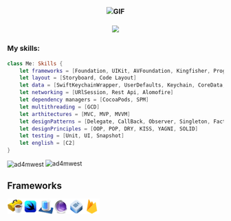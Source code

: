 <h3 align="center">
<img align="center" alt="GIF" src="https://github.com/abhisheknaiidu/abhisheknaiidu/blob/master/code.gif?raw=true" width="100%" height="50" />
</h3>
<h3 align="center">
  <a href="https://git.io/typing-svg">
    <img src="https://readme-typing-svg.herokuapp.com/?lines=Hello!+👋;I'm+Adam+West.;Nice+to+meet+you!&center=true&size=20">
  </a>
</h3>

<h3 align="left">My skills:</h3>
<p align="left">
</p>

```Swift
class Me: Skills {
    let frameworks = [Foundation, UIKit, AVFoundation, Kingfisher, ProgressHUD]
    let layout = [Storyboard, Code Layout]
    let data = [SwiftKeychainWrapper, UserDefaults, Keychain, CoreData, Realm, Firebase]
    let networking = [URlSession, Rest Api, Alomofire]
    let dependency managers = [CocoaPods, SPM]
    let multithreading = [GCD]
    let arthitectures = [MVC, MVP, MVVM]
    let designPatterns = [Delegate, CallBack, Observer, Singleton, Factory]
    let designPrinciples = [OOP, POP, DRY, KISS, YAGNI, SOLID]
    let testing = [Unit, UI, Snapshot]
    let english = [C2]
}
```



<img align="center" src="https://github-readme-stats.vercel.app/api?username=ad4mwest&show_icons=true&locale=en" alt="ad4mwest" width="48.5%"/> <img align="top" src="https://github-readme-streak-stats.herokuapp.com/?user=ad4mwest&" alt="ad4mwest" width="51%"/>

## Frameworks  
<img align="left" alt="CocoaTouch" height="36px" src="https://github.com/VladimirFibe/VladimirFibe/blob/main/Assets/cocoatouch.png?raw=true" />
<img align="left" alt="SwiftUI" height="36px" src="https://github.com/VladimirFibe/VladimirFibe/blob/main/Assets/swiftui.png?raw=true" />
<img align="left" alt="CoreData" height="36px" src="https://github.com/VladimirFibe/VladimirFibe/blob/main/Assets/coredata.png?raw=true" />
<img align="left" alt="CoreAnimation" height="36px" src="https://github.com/VladimirFibe/VladimirFibe/blob/main/Assets/coreanimation.png?raw=true" />
<img align="left" alt="AVFoundation" height="36px" src="https://github.com/VladimirFibe/VladimirFibe/blob/main/Assets/avfoundation.png?raw=true" />
<img align="left" alt="Firebase" height="36px" src="https://github.com/VladimirFibe/VladimirFibe/blob/main/Assets/firebase.png" />

&nbsp;
&nbsp; 


